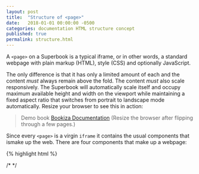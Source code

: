 ```yaml
---
layout: post
title:  "Structure of <page>"
date:   2018-01-01 00:00:00 -0500
categories: documentation HTML structure concept
published: true
permalink: structure.html
---
```


A `<page>` on a Superbook is a typical iframe, or in other words, a standard webpage with plain markup (HTML), style (CSS) and optionally JavaScript.

The only difference is that it has only a limited amount of each and the content _must_ always remain above the fold. The content _must_ also scale responsively. The Superbook will automatically scale itself and occupy maximum available height and width on the viewport while maintaining a fixed aspect ratio that switches from portrait to landscape mode automatically. Resize your browser to see this in action:


> Demo book [Bookiza Documentation](https://bubblin.io/book/bookiza-documentation-by-marvin-danig/1) (Resize the browser after flipping through a few pages.)




Since every `<page>` is a virgin `iframe` it contains the usual components that ismake up the web. There are four components that make up a webpage: 

{% highlight html %}
<!DOCTYPE html>
<html>
    <head> /* <!-- COMPONENT-IV --> */
        <title> { _title_of_the_book_ + /page_no } </title>
        <style> 
            /*  COMPONENT-II  */



            /* Insert _book_layout_template_ + _page_specific_styles_ if any? */
            /* Generally, the html, body {} elements are assigned a height of 100vh and width 100vw.  */
            /* See CSS template of a book deployed in production: */
            /* https://github.com/marvindanig/bookiza-framework/blob/master/templates/style.scss */ 
      	</style>
      	<!-- HTML of other head resources via cdnjs or polyfill.io here. (COMPONENT-IV) -->
    </head>
    <body>
      <!-- COMPONENT-I (This is the content of the page that the reader sees) -->
      <!-- Few paragraphs of neatly formatted content here. -->
      …
      …
      …
      <script type="text/javascript">
        // COMPONENT-III
        // Author scripts inserted here at the bottom of iframe 
      </script>
    </body>
</html>
{% endhighlight %}

As you can see from above there are four main pieces that go into making a complete `<page>`: 

1. BODY HTML (Component-I), 
2. STYLE rule for layout (Component-II), 
3. SCRIPTS at the bottom of the `iframe` (Component-III), if required, and
3. HEAD resources (Component-IV), if required.

All four components can be fiddled with using Bubblin's [in-browser]({{ site.baseurl }}{% post_url 2018-01-01-setup %}) editor as shown below:

<div class="two-third center">
  <img src="https://raw.githubusercontent.com/bubblin/Official-Handbook/master/assets/images/bubblin-editor-browser-frame.jpg" width="100%" />
</div>


If you're using [Bookiza Abelone](https://bookiza.io) to manage your manuscript, it will show the same `<page>` structure inside the `manuscript/` folder. There you'll see subdirectories like `page-1`, `page-2`, `page-3`… `page-2N`, with each to carry four components that make up a `<page>` i.e. a `body.html` file (mandatory), a `style.css` file, a `head.html` file and a `scripts.js` file if required. 

